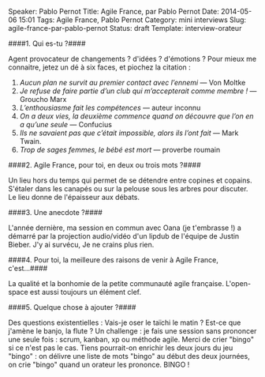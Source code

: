 Speaker: Pablo Pernot
Title: Agile France, par Pablo Pernot
Date: 2014-05-06 15:01
Tags: Agile France, Pablo Pernot
Category: mini interviews
Slug: agile-france-par-pablo-pernot
Status: draft
Template: interview-orateur




####1. Qui es-tu ?####

Agent provocateur
de changements ? d'idées ? d'émotions ? 
Pour mieux me connaitre, jetez un dé à six faces, et piochez la citation :

1. *Aucun plan ne survit au premier contact avec l’ennemi* — Von Moltke
2. *Je refuse de faire partie d’un club qui m’accepterait comme membre !* — Groucho Marx
3. *L’enthousiasme fait les compétences* — auteur inconnu
4. *On a deux vies, la deuxième commence quand on découvre que l’on en a qu’une seule* — Confucius
5. *Ils ne savaient pas que c’était impossible, alors ils l’ont fait* — Mark Twain.
6. *Trop de sages femmes, le bébé est mort* — proverbe roumain

####2. Agile France, pour toi, en deux ou trois mots ?####

Un lieu hors du temps qui permet de se détendre entre copines et copains. S'étaler dans les canapés ou sur la pelouse sous les arbres pour discuter. Le lieu donne de l'épaisseur aux débats.

####3. Une anecdote ?####

L'année dernière, ma session en commun avec Oana (je t'embrasse !) a démarré par la projection audio/vidéo d'un lipdub de l'équipe de Justin Bieber. J'y ai survécu, Je ne crains plus rien. 

####4. Pour toi, la meilleure des raisons de venir à Agile France, c'est...####

La qualité et la bonhomie de la petite communauté agile française. L'open-space est aussi toujours un élément clef. 

####5. Quelque chose à ajouter ?####

Des questions existentielles : Vais-je oser le taïchi le matin ? Est-ce que j'amène le banjo, la flute ? 
Un challenge : je fais une session sans prononcer une seule fois : scrum, kanban, xp ou méthode agile. Merci de crier "bingo" si ce n'est pas le cas. Tiens pourrait-on enrichir les deux jours du jeu "bingo" : on délivre une liste de mots "bingo" au début des deux journées, on crie "bingo" quand un orateur les prononce. BINGO !  


